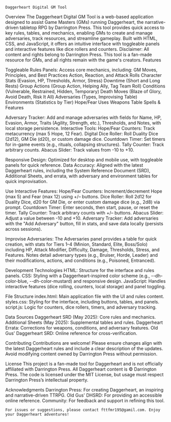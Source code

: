     Daggerheart Digital GM Tool

Overview
The Daggerheart Digital GM Tool is a web-based application designed to assist Game Masters (GMs) running Daggerheart, the narrative-driven tabletop RPG by Darrington Press. This tool provides quick access to key rules, tables, and mechanics, enabling GMs to create and manage adversaries, track resources, and streamline gameplay. Built with HTML, CSS, and JavaScript, it offers an intuitive interface with toggleable panels and interactive features like dice rollers and counters.
Disclaimer: All content and rights belong to Darrington Press. This tool is a fan-made resource for GMs, and all rights remain with the game's creators.
Features

Toggleable Rules Panels: Access core mechanics, including:
GM Moves, Principles, and Best Practices
Action, Reaction, and Attack Rolls
Character Stats (Evasion, HP, Thresholds, Armor, Stress)
Downtime (Short and Long Rests)
Group Actions (Group Action, Helping Ally, Tag Team Roll)
Conditions (Vulnerable, Restrained, Hidden, Temporary)
Death Moves (Blaze of Glory, Avoid Death, Risk It All)
Adversaries (Types, Improvising Table)
Environments (Statistics by Tier)
Hope/Fear Uses
Weapons Table
Spells & Features

Adversary Tracker: Add and manage adversaries with fields for Name, HP, Evasion, Armor, Traits (Agility, Strength, etc.), Thresholds, and Notes, with local storage persistence.
Interactive Tools:
Hope/Fear Counters: Track metacurrency (max 5 Hope, 12 Fear).
Digital Dice Roller: Roll Duality Dice (2d12), GM Die (d20), or custom damage dice.
Countdown Timer: Set timers for in-game events (e.g., rituals, collapsing structures).
Tally Counter: Track arbitrary counts.
Abacus Slider: Track values from -10 to +10.

Responsive Design: Optimized for desktop and mobile use, with toggleable panels for quick reference.
Data Accuracy: Aligned with the latest Daggerheart rules, including the System Reference Document (SRD), Additional Sheets, and errata, with adversary and environment tables for quick improvisation.

Use Interactive Features:
Hope/Fear Counters: Increment/decrement Hope (max 5) and Fear (max 12) using +/– buttons.
Dice Roller: Roll 2d12 for Duality Dice, d20 for GM Die, or enter custom damage dice (e.g., 2d8) via prompt.
Countdown Timer: Enter seconds, then start, pause, or reset the timer.
Tally Counter: Track arbitrary counts with +/– buttons.
Abacus Slider: Adjust a value between -10 and +10.
Adversary Tracker: Add adversaries with the "Add Adversary" button, fill in stats, and save data locally (persists across sessions).

Improvise Adversaries:
The Adversaries panel provides a table for quick creation, with stats for Tiers 1–4 (Minion, Standard, Elite, Boss/Solo) including HP, Attack Modifier, Difficulty, Damage, Thresholds, Stress, and Features.
Notes detail adversary types (e.g., Bruiser, Horde, Leader) and their modifications, actions, and conditions (e.g., Poisoned, Entranced).

Development Technologies
HTML: Structure for the interface and rules panels.
CSS: Styling with a Daggerheart-inspired color scheme (e.g., --dh-color-blue, --dh-color-mustard) and responsive design.
JavaScript: Handles interactive features (dice rolling, counters, local storage) and panel toggling.

File Structure
index.html: Main application file with the UI and rules content.
styles.css: Styling for the interface, including buttons, tables, and panels.
script.js: Logic for counters, dice rollers, timers, and adversary tracking.

Data Sources
Daggerheart SRD (May 2025): Core rules and mechanics.
Additional Sheets (May 2025): Supplemental tables and rules.
Daggerheart Errata: Corrections for weapons, conditions, and adversary features.
Old Gus' Daggerheart SRD: Online reference for cross-verification.

Contributing
Contributions are welcome!
Please ensure changes align with the latest Daggerheart rules and include a clear description of the updates. Avoid modifying content owned by Darrington Press without permission.

License
This project is a fan-made tool for Daggerheart and is not officially affiliated with Darrington Press. All Daggerheart content is © Darrington Press. The code is licensed under the MIT License, but usage must respect Darrington Press’s intellectual property.

Acknowledgments
Darrington Press: For creating Daggerheart, an inspiring and narrative-driven TTRPG.
Old Gus' DHSRD: For providing an accessible online reference.
Community: For feedback and support in refining this tool.

    For issues or suggestions, please contact fttfmr195@gamil.com. Enjoy your Daggerheart adventures!

